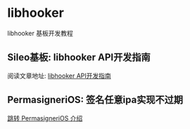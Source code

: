 # libhooker
libhooker 基板开发教程

## Sileo基板: libhooker API开发指南
阅读文章地址:  [libhooker API开发指南](https://mp.weixin.qq.com/s?__biz=MzI4NjI4OTg1MA==&mid=2247492814&idx=1&sn=2997eea39d8ce44b426dc2009b9ad4de&chksm=ebdd9e1bdcaa170d785fb26ad06920699c2e4cf265af58f8be704a5dd435b623131132964bb3&mpshare=1&scene=23&srcid=0630XHsRAlfSpQCMeTXbQ5xG&sharer_sharetime=1656553806579&sharer_shareid=f6fe18699713d8b520a88a9313eb5c64%23rd)


## PermasigneriOS: 签名任意ipa实现不过期
[跳转 PermasigneriOS 介绍](https://mp.weixin.qq.com/s?__biz=MzI4NjI4OTg1MA==&mid=2247493186&idx=1&sn=458945fddd390afe384aa93ff36dc406&chksm=ebdd9c97dcaa15813fd6f50750d2ad9c2525504b218461f0f5ca307fc99d847a09813bca989a&token=929453386&lang=zh_CN#rd)
